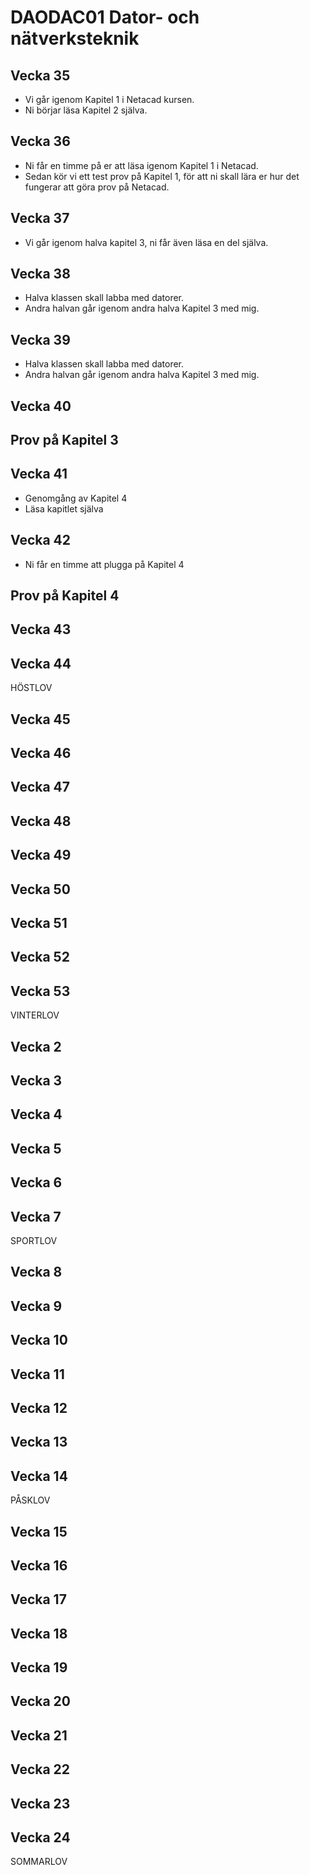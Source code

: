 # DAODAC01 Dator- och nätverksteknik

## Vecka 35

- Vi går igenom Kapitel 1 i Netacad kursen.<br>
- Ni börjar läsa Kapitel 2 själva.


<!-- -->

## Vecka 36

 - Ni får en timme på er att läsa igenom Kapitel 1 i Netacad.
 - Sedan kör vi ett test prov på Kapitel 1, för att ni skall lära er hur det fungerar att göra prov på Netacad.

## Vecka 37

- Vi går igenom halva kapitel 3, ni får även läsa en del själva.

## Vecka 38

- Halva klassen skall labba med datorer.
- Andra halvan går igenom andra halva Kapitel 3 med mig.

## Vecka 39

- Halva klassen skall labba med datorer.
- Andra halvan går igenom andra halva Kapitel 3 med mig.

## Vecka 40

 ## Prov på Kapitel 3

## Vecka 41

 - Genomgång av Kapitel 4
 - Läsa kapitlet själva

## Vecka 42
 
 - Ni får en timme att plugga på Kapitel 4
 ## Prov på Kapitel 4

## Vecka 43



## Vecka 44

HÖSTLOV

## Vecka 45

## Vecka 46

## Vecka 47

## Vecka 48

## Vecka 49

## Vecka 50

## Vecka 51

## Vecka 52

## Vecka 53

VINTERLOV

## Vecka 2

## Vecka 3

## Vecka 4

## Vecka 5

## Vecka 6

## Vecka 7

SPORTLOV

## Vecka 8

## Vecka 9

## Vecka 10

## Vecka 11

## Vecka 12

## Vecka 13

## Vecka 14

PÅSKLOV

## Vecka 15

## Vecka 16

## Vecka 17

## Vecka 18

## Vecka 19

## Vecka 20

## Vecka 21

## Vecka 22

## Vecka 23

## Vecka 24

SOMMARLOV

